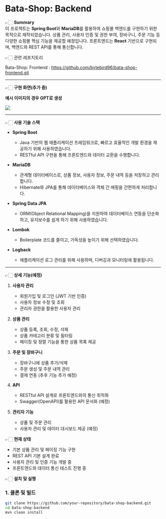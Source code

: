 # Bata-Shop: Backend

👉🏻 **Summary**  
이 프로젝트는 **Spring Boot**와 **MariaDB**를 활용하여 쇼핑몰 백엔드를 구현하기 위한 목적으로 제작되었습니다. 상품 관리, 사용자 인증 및 권한 부여, 장바구니, 주문 기능 등 다양한 쇼핑몰 핵심 기능을 제공할 예정입니다. 프론트엔드는 **React** 기반으로 구현되며, 백엔드와 REST API를 통해 통신합니다.

👉🏻 관련 레포지토리

Bata-Shop: Frontend : https://github.com/bytebird96/bata-shop-frontend.git

---
👉🏻 **구현 화면(추가 중)**

**예시 이미지의 경우 GPT로 생성**

<img src="https://github.com/user-attachments/assets/b767e3c8-a904-44d9-b39b-50cd0b4fa51c"/>


---
👉🏻 **사용 기술 스택**
- **Spring Boot**  
  - Java 기반의 웹 애플리케이션 프레임워크로, 빠르고 효율적인 개발 환경을 제공하기 위해 사용하였습니다.
  - RESTful API 구현을 통해 프론트엔드와 데이터 교환을 수행합니다.
  
- **MariaDB**  
  - 관계형 데이터베이스로, 상품 정보, 사용자 정보, 주문 내역 등을 저장하고 관리합니다.
  - Hibernate와 JPA를 통해 데이터베이스와 객체 간 매핑을 간편하게 처리합니다.

- **Spring Data JPA**  
  - ORM(Object Relational Mapping)을 지원하여 데이터베이스 연동을 단순화하고, 유지보수를 쉽게 하기 위해 사용하였습니다.
  
- **Lombok**  
  - Boilerplate 코드를 줄이고, 가독성을 높이기 위해 선택하였습니다.

- **Logback**  
  - 애플리케이션 로그 관리를 위해 사용하며, 디버깅과 모니터링에 활용됩니다.
---

👉🏻 **상세 기능(예정)**
1. **사용자 관리**
   - 회원가입 및 로그인 (JWT 기반 인증)
   - 사용자 정보 수정 및 조회
   - 관리자 권한을 활용한 사용자 관리

2. **상품 관리**
   - 상품 등록, 조회, 수정, 삭제
   - 상품 카테고리 분류 및 필터링
   - 페이징 및 정렬 기능을 통한 상품 목록 제공

3. **주문 및 장바구니**
   - 장바구니에 상품 추가/삭제
   - 주문 생성 및 주문 내역 관리
   - 결제 연동 (추후 기능 추가 예정)

4. **API**
   - RESTful API 설계로 프론트엔드와의 통신 최적화
   - Swagger(OpenAPI)를 활용한 API 문서화 (예정)

5. **관리자 기능**
   - 상품 및 주문 관리
   - 사용자 관리 및 데이터 대시보드 제공 (예정)

👉🏻 **현재 상태**
- 기본 상품 관리 및 페이징 기능 구현
- REST API 기본 설계 완료
- 사용자 관리 및 인증 기능 개발 중
- 프론트엔드와 데이터 통신 테스트 진행 중

👉🏻 **설치 및 실행**
### 1. 클론 및 빌드
```bash
git clone https://github.com/your-repository/bata-shop-backend.git
cd bata-shop-backend
mvn clean install
